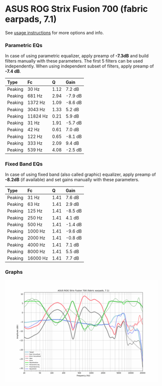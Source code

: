 # ASUS ROG Strix Fusion 700 (fabric earpads, 7.1)
See [usage instructions](https://github.com/jaakkopasanen/AutoEq#usage) for more options and info.

### Parametric EQs
In case of using parametric equalizer, apply preamp of **-7.3dB** and build filters manually
with these parameters. The first 5 filters can be used independently.
When using independent subset of filters, apply preamp of **-7.4 dB**.

| Type    | Fc       |    Q | Gain    |
|:--------|:---------|:-----|:--------|
| Peaking | 30 Hz    | 1.12 | 7.2 dB  |
| Peaking | 681 Hz   | 2.94 | -7.9 dB |
| Peaking | 1372 Hz  | 1.09 | -8.6 dB |
| Peaking | 3043 Hz  | 1.33 | 5.2 dB  |
| Peaking | 11824 Hz | 0.21 | 5.9 dB  |
| Peaking | 31 Hz    | 1.91 | -5.7 dB |
| Peaking | 42 Hz    | 0.61 | 7.0 dB  |
| Peaking | 122 Hz   | 0.65 | -8.1 dB |
| Peaking | 333 Hz   | 2.09 | 9.4 dB  |
| Peaking | 539 Hz   | 4.08 | -2.5 dB |

### Fixed Band EQs
In case of using fixed band (also called graphic) equalizer, apply preamp of **-8.2dB**
(if available) and set gains manually with these parameters.

| Type    | Fc       |    Q | Gain    |
|:--------|:---------|:-----|:--------|
| Peaking | 31 Hz    | 1.41 | 7.6 dB  |
| Peaking | 63 Hz    | 1.41 | 2.9 dB  |
| Peaking | 125 Hz   | 1.41 | -8.5 dB |
| Peaking | 250 Hz   | 1.41 | 4.1 dB  |
| Peaking | 500 Hz   | 1.41 | -1.4 dB |
| Peaking | 1000 Hz  | 1.41 | -9.6 dB |
| Peaking | 2000 Hz  | 1.41 | -0.8 dB |
| Peaking | 4000 Hz  | 1.41 | 7.1 dB  |
| Peaking | 8000 Hz  | 1.41 | 5.5 dB  |
| Peaking | 16000 Hz | 1.41 | 7.7 dB  |

### Graphs
![](./ASUS%20ROG%20Strix%20Fusion%20700%20(fabric%20earpads,%207.1).png)